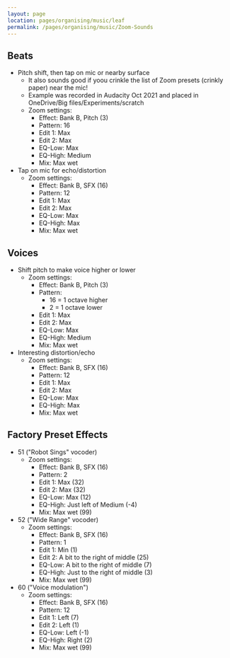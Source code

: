 ```yaml
---
layout: page
location: pages/organising/music/leaf
permalink: /pages/organising/music/Zoom-Sounds
---
```


## Beats

- Pitch shift, then tap on mic or nearby surface
    - It also sounds good if yoou crinkle the list of Zoom presets (crinkly paper) near the mic!
    - Example was recorded in Audacity Oct 2021 and placed in OneDrive/Big files/Experiments/scratch
    - Zoom settings:
        - Effect: Bank B, Pitch (3)
        - Pattern: 16
        - Edit 1: Max
        - Edit 2: Max
        - EQ-Low: Max
        - EQ-High: Medium
        - Mix: Max wet
- Tap on mic for echo/distortion
    - Zoom settings:
        - Effect: Bank B, SFX (16)
        - Pattern: 12
        - Edit 1: Max
        - Edit 2: Max
        - EQ-Low: Max
        - EQ-High: Max
        - Mix: Max wet

## Voices

- Shift pitch to make voice higher or lower
    - Zoom settings:
        - Effect: Bank B, Pitch (3)
        - Pattern: 
            - 16 = 1 octave higher
            - 2 = 1 octave lower
        - Edit 1: Max
        - Edit 2: Max
        - EQ-Low: Max
        - EQ-High: Medium
        - Mix: Max wet
- Interesting distortion/echo
    - Zoom settings:
        - Effect: Bank B, SFX (16)
        - Pattern: 12
        - Edit 1: Max
        - Edit 2: Max
        - EQ-Low: Max
        - EQ-High: Max
        - Mix: Max wet


## Factory Preset Effects

- 51 ("Robot Sings" vocoder)
    - Zoom settings:
        - Effect: Bank B, SFX (16)
        - Pattern: 2
        - Edit 1: Max (32)
        - Edit 2: Max (32)
        - EQ-Low: Max (12)
        - EQ-High: Just left of Medium (-4)
        - Mix: Max wet (99)
- 52 ("Wide Range" vocoder)
    - Zoom settings:
        - Effect: Bank B, SFX (16)
        - Pattern: 1
        - Edit 1: Min (1)
        - Edit 2: A bit to the right of middle (25)
        - EQ-Low: A bit to the right of middle (7)
        - EQ-High: Just to the right of middle (3)
        - Mix: Max wet (99)
- 60 ("Voice modulation")
    - Zoom settings:
        - Effect: Bank B, SFX (16)
        - Pattern: 12
        - Edit 1: Left (7)
        - Edit 2: Left (1)
        - EQ-Low: Left (-1)
        - EQ-High: Right (2)
        - Mix: Max wet (99)
